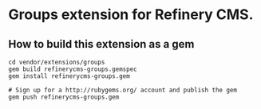 # Groups extension for Refinery CMS.

## How to build this extension as a gem

    cd vendor/extensions/groups
    gem build refinerycms-groups.gemspec
    gem install refinerycms-groups.gem

    # Sign up for a http://rubygems.org/ account and publish the gem
    gem push refinerycms-groups.gem